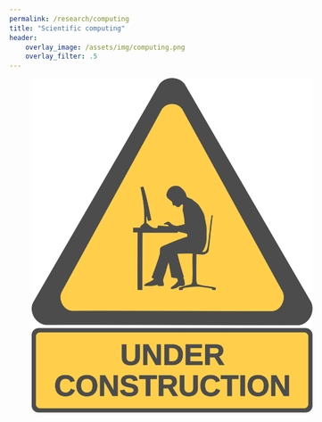 ```yaml
---
permalink: /research/computing
title: "Scientific computing"
header:
    overlay_image: /assets/img/computing.png
    overlay_filter: .5
---
```


<figure style="width: 100%; opacity: .7" class="align-center">
  <img src="/assets/img/construction.svg" alt="">
</figure> 
